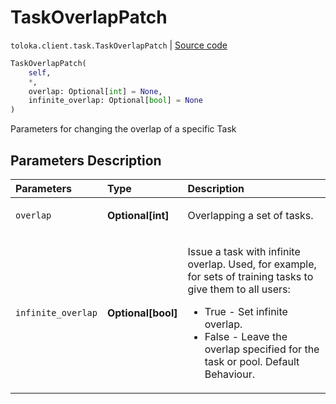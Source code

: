 # TaskOverlapPatch
`toloka.client.task.TaskOverlapPatch` | [Source code](https://github.com/Toloka/toloka-kit/blob/v0.1.24/src/client/task.py#L156)

```python
TaskOverlapPatch(
    self,
    *,
    overlap: Optional[int] = None,
    infinite_overlap: Optional[bool] = None
)
```

Parameters for changing the overlap of a specific Task

## Parameters Description

| Parameters | Type | Description |
| :----------| :----| :-----------|
`overlap`|**Optional\[int\]**|<p>Overlapping a set of tasks.</p>
`infinite_overlap`|**Optional\[bool\]**|<p>Issue a task with infinite overlap. Used, for example, for sets of training tasks to give them to all users:<ul><li>True - Set infinite overlap.</li><li>False - Leave the overlap specified for the task or pool. Default Behaviour.</li></ul></p>

